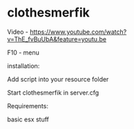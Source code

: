 # clothesmerfik

Video - https://www.youtube.com/watch?v=ThE_fvBuUbA&feature=youtu.be

F10 - menu

installation:

Add script into your resource folder

Start clothesmerfik in server.cfg

Requirements:

basic esx stuff
